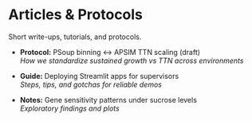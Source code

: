 # Articles & Protocols

Short write-ups, tutorials, and protocols.

- **Protocol:** PSoup binning ↔ APSIM TTN scaling (draft)  
  _How we standardize sustained growth vs TTN across environments_

- **Guide:** Deploying Streamlit apps for supervisors  
  _Steps, tips, and gotchas for reliable demos_

- **Notes:** Gene sensitivity patterns under sucrose levels  
  _Exploratory findings and plots_
